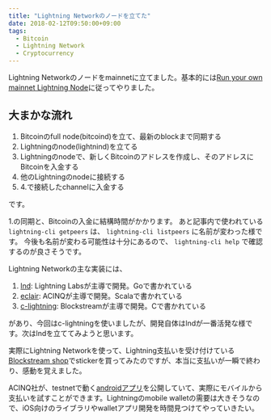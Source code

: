 ```yaml
---
title: "Lightning Networkのノードを立てた"
date: 2018-02-12T09:50:00+09:00
tags:
  - Bitcoin
  - Lightning Network
  - Cryptocurrency
---
```


Lightning Networkのノードをmainnetに立てました。基本的には[Run your own mainnet Lightning Node](https://medium.com/@dougvk/run-your-own-mainnet-lightning-node-2d2eab628a8b)に従ってやりました。

<!--more-->

## 大まかな流れ

1. Bitcoinのfull node(bitcoind)を立て、最新のblockまで同期する
2. Lightningのnode(lightnind)を立てる
3. Lightningのnodeで、新しくBitcoinのアドレスを作成し、そのアドレスにBitcoinを入金する
4. 他のLightningのnodeに接続する
5. 4.で接続したchannelに入金する

です。

1.の同期と、Bitcoinの入金に結構時間がかかります。
あと記事内で使われている `lightning-cli getpeers` は、 `lightning-cli listpeers` に名前が変わった様です。
今後も名前が変わる可能性は十分にあるので、 `lightning-cli help` で確認するのが良さそうです。

Lightning Networkの主な実装には、

1. [lnd](https://github.com/lightningnetwork/lnd): Lightning Labsが主導で開発。Goで書かれている
2. [eclair](https://github.com/ACINQ/eclair): ACINQが主導で開発。Scalaで書かれている
3. [c-lightning](https://github.com/ElementsProject/lightning): Blockstreamが主導で開発。Cで書かれている

があり、今回はc-lightningを使いましたが、開発自体はlndが一番活発な様です。次はlndを立ててみようと思います。

実際にLightning Networkを使って、Lightning支払いを受け付けている[Blockstream shop](https://store.blockstream.com/shop/)でstickerを買ってみたのですが、本当に支払いが一瞬で終わり、感動を覚えました。

ACINQ社が、testnetで動く[androidアプリ](https://play.google.com/store/apps/details?id=fr.acinq.eclair.wallet)を公開していて、実際にモバイルから支払いを試すことができます。Lightningのmobile walletの需要は大きそうなので、iOS向けのライブラリやwalletアプリ開発を時間見つけてやっていきたい。

